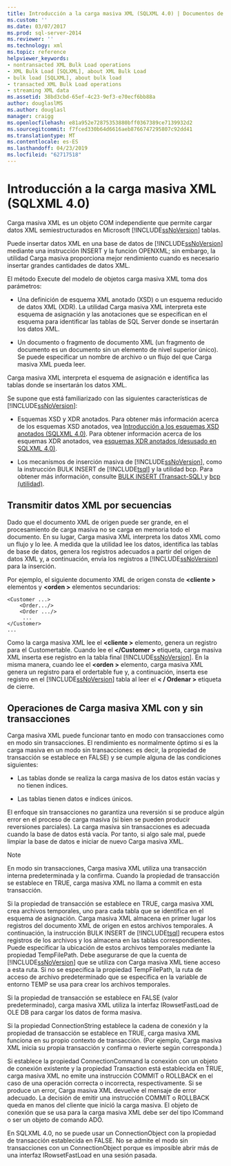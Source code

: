 ```yaml
---
title: Introducción a la carga masiva XML (SQLXML 4.0) | Documentos de Microsoft
ms.custom: ''
ms.date: 03/07/2017
ms.prod: sql-server-2014
ms.reviewer: ''
ms.technology: xml
ms.topic: reference
helpviewer_keywords:
- nontransacted XML Bulk Load operations
- XML Bulk Load [SQLXML], about XML Bulk Load
- bulk load [SQLXML], about bulk load
- transacted XML Bulk Load operations
- streaming XML data
ms.assetid: 38bd3cbd-65ef-4c23-9ef3-e70ecf6bb88a
author: douglaslMS
ms.author: douglasl
manager: craigg
ms.openlocfilehash: e81a952e72875353880bff0367389ce7139932d2
ms.sourcegitcommit: f7fced330b64d6616aeb8766747295807c92dd41
ms.translationtype: MT
ms.contentlocale: es-ES
ms.lasthandoff: 04/23/2019
ms.locfileid: "62717518"
---
```

# <a name="introduction-to-xml-bulk-load-sqlxml-40"></a>Introducción a la carga masiva XML (SQLXML 4.0)
  Carga masiva XML es un objeto COM independiente que permite cargar datos XML semiestructurados en Microsoft [!INCLUDE[ssNoVersion](../../../includes/ssnoversion-md.md)] tablas.  
  
 Puede insertar datos XML en una base de datos de [!INCLUDE[ssNoVersion](../../../includes/ssnoversion-md.md)] mediante una instrucción INSERT y la función OPENXML; sin embargo, la utilidad Carga masiva proporciona mejor rendimiento cuando es necesario insertar grandes cantidades de datos XML.  
  
 El método Execute del modelo de objetos carga masiva XML toma dos parámetros:  
  
-   Una definición de esquema XML anotado (XSD) o un esquema reducido de datos XML (XDR). La utilidad Carga masiva XML interpreta este esquema de asignación y las anotaciones que se especifican en el esquema para identificar las tablas de SQL Server donde se insertarán los datos XML.  
  
-   Un documento o fragmento de documento XML (un fragmento de documento es un documento sin un elemento de nivel superior único). Se puede especificar un nombre de archivo o un flujo del que Carga masiva XML pueda leer.  
  
 Carga masiva XML interpreta el esquema de asignación e identifica las tablas donde se insertarán los datos XML.  
  
 Se supone que está familiarizado con las siguientes características de [!INCLUDE[ssNoVersion](../../../includes/ssnoversion-md.md)]:  
  
-   Esquemas XSD y XDR anotados. Para obtener más información acerca de los esquemas XSD anotados, vea [Introducción a los esquemas XSD anotados &#40;SQLXML 4.0&#41;](../../sqlxml/annotated-xsd-schemas/introduction-to-annotated-xsd-schemas-sqlxml-4-0.md). Para obtener información acerca de los esquemas XDR anotados, vea [esquemas XDR anotados &#40;desusado en SQLXML 4.0&#41;](../../sqlxml/annotated-xsd-schemas/annotated-xdr-schemas-deprecated-in-sqlxml-4-0.md).  
  
-   Los mecanismos de inserción masiva de [!INCLUDE[ssNoVersion](../../../includes/ssnoversion-md.md)], como la instrucción BULK INSERT de [!INCLUDE[tsql](../../../includes/tsql-md.md)] y la utilidad bcp. Para obtener más información, consulte [BULK INSERT &#40;Transact-SQL&#41; ](/sql/t-sql/statements/bulk-insert-transact-sql) y [bcp (utilidad)](../../../tools/bcp-utility.md).  
  
## <a name="streaming-of-xml-data"></a>Transmitir datos XML por secuencias  
 Dado que el documento XML de origen puede ser grande, en el procesamiento de carga masiva no se carga en memoria todo el documento. En su lugar, Carga masiva XML interpreta los datos XML como un flujo y lo lee. A medida que la utilidad lee los datos, identifica las tablas de base de datos, genera los registros adecuados a partir del origen de datos XML y, a continuación, envía los registros a [!INCLUDE[ssNoVersion](../../../includes/ssnoversion-md.md)] para la inserción.  
  
 Por ejemplo, el siguiente documento XML de origen consta de  **\<cliente >** elementos y  **\<orden >** elementos secundarios:  
  
```  
<Customer ...>  
    <Order.../>  
    <Order .../>  
     ...  
</Customer>  
...  
```  
  
 Como la carga masiva XML lee el  **\<cliente >** elemento, genera un registro para el Customertable. Cuando lee el  **\</Customer >** etiqueta, carga masiva XML inserta ese registro en la tabla final [!INCLUDE[ssNoVersion](../../../includes/ssnoversion-md.md)]. En la misma manera, cuando lee el  **\<orden >** elemento, carga masiva XML genera un registro para el ordertable fue y, a continuación, inserta ese registro en el [!INCLUDE[ssNoVersion](../../../includes/ssnoversion-md.md)] tabla al leer el  **\< / Ordenar >** etiqueta de cierre.  
  
## <a name="transacted-and-nontransacted-xml-bulk-load-operations"></a>Operaciones de Carga masiva XML con y sin transacciones  
 Carga masiva XML puede funcionar tanto en modo con transacciones como en modo sin transacciones. El rendimiento es normalmente óptimo si es la carga masiva en un modo sin transacciones: es decir, la propiedad de transacción se establece en FALSE) y se cumple alguna de las condiciones siguientes:  
  
-   Las tablas donde se realiza la carga masiva de los datos están vacías y no tienen índices.  
  
-   Las tablas tienen datos e índices únicos.  
  
 El enfoque sin transacciones no garantiza una reversión si se produce algún error en el proceso de carga masiva (si bien se pueden producir reversiones parciales). La carga masiva sin transacciones es adecuada cuando la base de datos está vacía. Por tanto, si algo sale mal, puede limpiar la base de datos e iniciar de nuevo Carga masiva XML.  
  
> [!NOTE]  
>  En modo sin transacciones, Carga masiva XML utiliza una transacción interna predeterminada y la confirma. Cuando la propiedad de transacción se establece en TRUE, carga masiva XML no llama a commit en esta transacción.  
  
 Si la propiedad de transacción se establece en TRUE, carga masiva XML crea archivos temporales, uno para cada tabla que se identifica en el esquema de asignación. Carga masiva XML almacena en primer lugar los registros del documento XML de origen en estos archivos temporales. A continuación, la instrucción BULK INSERT de [!INCLUDE[tsql](../../../includes/tsql-md.md)] recupera estos registros de los archivos y los almacena en las tablas correspondientes. Puede especificar la ubicación de estos archivos temporales mediante la propiedad TempFilePath. Debe asegurarse de que la cuenta de [!INCLUDE[ssNoVersion](../../../includes/ssnoversion-md.md)] que se utiliza con Carga masiva XML tiene acceso a esta ruta. Si no se especifica la propiedad TempFilePath, la ruta de acceso de archivo predeterminado que se especifica en la variable de entorno TEMP se usa para crear los archivos temporales.  
  
 Si la propiedad de transacción se establece en FALSE (valor predeterminado), carga masiva XML utiliza la interfaz IRowsetFastLoad de OLE DB para cargar los datos de forma masiva.  
  
 Si la propiedad ConnectionString establece la cadena de conexión y la propiedad de transacción se establece en TRUE, carga masiva XML funciona en su propio contexto de transacción. (Por ejemplo, Carga masiva XML inicia su propia transacción y confirma o revierte según corresponda.)  
  
 Si establece la propiedad ConnectionCommand la conexión con un objeto de conexión existente y la propiedad Transaction está establecida en TRUE, carga masiva XML no emite una instrucción COMMIT o ROLLBACK en el caso de una operación correcta o incorrecta, respectivamente. Si se produce un error, Carga masiva XML devuelve el mensaje de error adecuado. La decisión de emitir una instrucción COMMIT o ROLLBACK queda en manos del cliente que inició la carga masiva. El objeto de conexión que se usa para la carga masiva XML debe ser del tipo ICommand o ser un objeto de comando ADO.  
  
 En SQLXML 4.0, no se puede usar un ConnectionObject con la propiedad de transacción establecida en FALSE. No se admite el modo sin transacciones con un ConnectionObject porque es imposible abrir más de una interfaz IRowsetFastLoad en una sesión pasada.  
  
  
